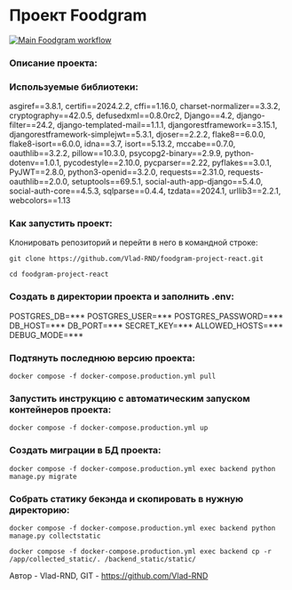 # Проект Foodgram
[![Main Foodgram workflow](https://github.com/Vlad-RND/foodgram-project-react/actions/workflows/main.yml/badge.svg)](https://github.com/Vlad-RND/foodgram-project-react/actions/workflows/main.yml)

### Описание проекта:


### Используемые библиотеки:
asgiref==3.8.1, certifi==2024.2.2, cffi==1.16.0, charset-normalizer==3.3.2, 
cryptography==42.0.5, defusedxml==0.8.0rc2, Django==4.2, django-filter==24.2,
django-templated-mail==1.1.1, djangorestframework==3.15.1,
djangorestframework-simplejwt==5.3.1, djoser==2.2.2, flake8==6.0.0, flake8-isort==6.0.0,
idna==3.7, isort==5.13.2, mccabe==0.7.0, oauthlib==3.2.2, pillow==10.3.0,
psycopg2-binary==2.9.9, python-dotenv==1.0.1, pycodestyle==2.10.0, pycparser==2.22,
pyflakes==3.0.1, PyJWT==2.8.0, python3-openid==3.2.0, requests==2.31.0,
requests-oauthlib==2.0.0, setuptools==69.5.1, social-auth-app-django==5.4.0,
social-auth-core==4.5.3, sqlparse==0.4.4, tzdata==2024.1, urllib3==2.2.1, webcolors==1.13

### Как запустить проект:
Клонировать репозиторий и перейти в него в командной строке:
```
git clone https://github.com/Vlad-RND/foodgram-project-react.git
```
```
cd foodgram-project-react
```

### Создать в директории проекта и заполнить .env:
POSTGRES_DB=***
POSTGRES_USER=***
POSTGRES_PASSWORD=***
DB_HOST=***
DB_PORT=***
SECRET_KEY=***
ALLOWED_HOSTS=***
DEBUG_MODE=***

### Подтянуть последнюю версию проекта:
```
docker compose -f docker-compose.production.yml pull
```

### Запустить инструкцию с автоматическим запуском контейнеров проекта:
```
docker compose -f docker-compose.production.yml up
```

### Создать миграции в БД проекта:
```
docker compose -f docker-compose.production.yml exec backend python manage.py migrate
```

### Собрать статику бекэнда и скопировать в нужную директорию:
```
docker compose -f docker-compose.production.yml exec backend python manage.py collectstatic
```
```
docker compose -f docker-compose.production.yml exec backend cp -r /app/collected_static/. /backend_static/static/
```

Автор - Vlad-RND, GIT - https://github.com/Vlad-RND